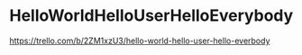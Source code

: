 # HelloWorldHelloUserHelloEverybody
https://trello.com/b/2ZM1xzU3/hello-world-hello-user-hello-everbody
